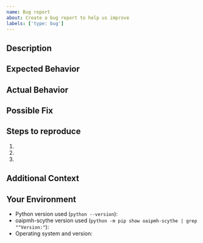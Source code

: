 ```yaml
---
name: Bug report
about: Create a bug report to help us improve
labels: ['type: bug']
---
```


<!--- Provide a general summary of the issue in the Title above --->

## Description

<!--- Provide a more detailed introduction to the issue itself, and why you consider it to be a bug --->

## Expected Behavior

<!--- Tell us what should happen --->

## Actual Behavior

<!--- Tell us what happens instead --->

## Possible Fix

<!--- Not obligatory, but suggest a fix or reason for the bug --->

## Steps to reproduce

<!---
Provide a link to a live example, or an unambiguous set of steps to
reproduce this bug. Include code to reproduce, if relevant
--->

1.
2.
3.

## Additional Context

<!--- How has this bug affected you? What were you trying to accomplish? --->

## Your Environment

<!--- Please provide the output of the following commands. --->

- Python version used (`python --version`):
- oaipmh-scythe version used (`python -m pip show oaipmh-scythe | grep "^Version:"`):
- Operating system and version:

<!---
This issue template is adapted from:
"open-source-templates", https://github.com/TalAter/open-source-templates (MIT License).
--->
